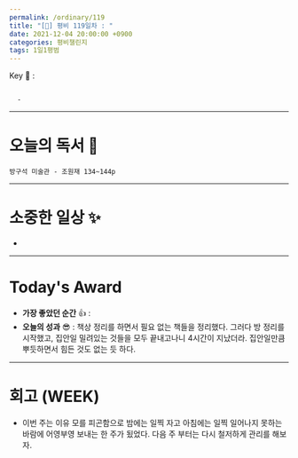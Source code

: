 ```yaml
---
permalink: /ordinary/119
title: "[🙏] 평비 119일차 : "
date: 2021-12-04 20:00:00 +0900
categories: 평비챌린지
tags: 1일1평범
---
```

Key 🔑 :
```

  - 
```

---
# 오늘의 독서 📕
`방구석 미술관 - 조원재 134~144p`  


---
# 소중한 일상 ✨
- 

---
# Today's Award
- **가장 좋았던 순간** 👍 : 
- **오늘의 성과** 😎 : 책상 정리를 하면서 필요 없는 책들을 정리했다. 그러다 방 정리를 시작했고, 집안일 밀려있는 것들을 모두 끝내고나니 4시간이 지났더라. 집안일만큼 뿌듯하면서 힘든 것도 없는 듯 하다.

---
# 회고 (WEEK)
- 이번 주는 이유 모를 피곤함으로 밤에는 일찍 자고 아침에는 일찍 일어나지 못하는 바람에 어영부영 보내는 한 주가 됬었다. 다음 주 부터는 다시 철저하게 관리를 해보자.